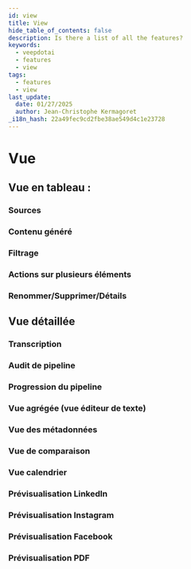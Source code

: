 ```yaml
---
id: view
title: View
hide_table_of_contents: false
description: Is there a list of all the features?
keywords:
  - veepdotai
  - features
  - view
tags:
  - features
  - view
last_update:
  date: 01/27/2025
  author: Jean-Christophe Kermagoret
_i18n_hash: 22a49fec9cd2fbe38ae549d4c1e23728
---
```

# Vue

## Vue en tableau :

### Sources

### Contenu généré

### Filtrage

### Actions sur plusieurs éléments

### Renommer/Supprimer/Détails


## Vue détaillée

### Transcription

### Audit de pipeline

### Progression du pipeline

### Vue agrégée (vue éditeur de texte)

### Vue des métadonnées

### Vue de comparaison

### Vue calendrier

### Prévisualisation LinkedIn

### Prévisualisation Instagram

### Prévisualisation Facebook

### Prévisualisation PDF
